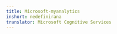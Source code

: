 ```yaml
---
title: Microsoft-myanalytics
inshort: nedefinirana
translator: Microsoft Cognitive Services
---
```




